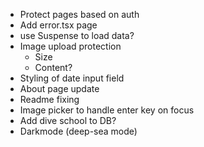- Protect pages based on auth
- Add error.tsx page
- use Suspense to load data?
- Image upload protection
  - Size
  - Content?
- Styling of date input field
- About page update
- Readme fixing
- Image picker to handle enter key on focus
- Add dive school to DB?
- Darkmode (deep-sea mode)
